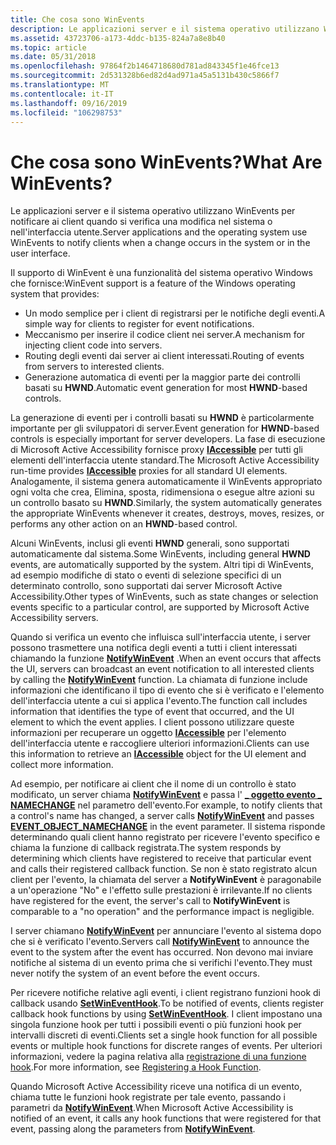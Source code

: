 ```yaml
---
title: Che cosa sono WinEvents
description: Le applicazioni server e il sistema operativo utilizzano WinEvents per notificare ai client quando si verifica una modifica nel sistema o nell'interfaccia utente.
ms.assetid: 43723706-a173-4ddc-b135-824a7a8e8b40
ms.topic: article
ms.date: 05/31/2018
ms.openlocfilehash: 97864f2b1464718680d781ad843345f1e46fce13
ms.sourcegitcommit: 2d531328b6ed82d4ad971a45a5131b430c5866f7
ms.translationtype: MT
ms.contentlocale: it-IT
ms.lasthandoff: 09/16/2019
ms.locfileid: "106298753"
---
```

# <a name="what-are-winevents"></a><span data-ttu-id="21b71-103">Che cosa sono WinEvents?</span><span class="sxs-lookup"><span data-stu-id="21b71-103">What Are WinEvents?</span></span>

<span data-ttu-id="21b71-104">Le applicazioni server e il sistema operativo utilizzano WinEvents per notificare ai client quando si verifica una modifica nel sistema o nell'interfaccia utente.</span><span class="sxs-lookup"><span data-stu-id="21b71-104">Server applications and the operating system use WinEvents to notify clients when a change occurs in the system or in the user interface.</span></span>

<span data-ttu-id="21b71-105">Il supporto di WinEvent è una funzionalità del sistema operativo Windows che fornisce:</span><span class="sxs-lookup"><span data-stu-id="21b71-105">WinEvent support is a feature of the Windows operating system that provides:</span></span>

-   <span data-ttu-id="21b71-106">Un modo semplice per i client di registrarsi per le notifiche degli eventi.</span><span class="sxs-lookup"><span data-stu-id="21b71-106">A simple way for clients to register for event notifications.</span></span>
-   <span data-ttu-id="21b71-107">Meccanismo per inserire il codice client nei server.</span><span class="sxs-lookup"><span data-stu-id="21b71-107">A mechanism for injecting client code into servers.</span></span>
-   <span data-ttu-id="21b71-108">Routing degli eventi dai server ai client interessati.</span><span class="sxs-lookup"><span data-stu-id="21b71-108">Routing of events from servers to interested clients.</span></span>
-   <span data-ttu-id="21b71-109">Generazione automatica di eventi per la maggior parte dei controlli basati su **HWND**.</span><span class="sxs-lookup"><span data-stu-id="21b71-109">Automatic event generation for most **HWND**-based controls.</span></span>

<span data-ttu-id="21b71-110">La generazione di eventi per i controlli basati su **HWND** è particolarmente importante per gli sviluppatori di server.</span><span class="sxs-lookup"><span data-stu-id="21b71-110">Event generation for **HWND**-based controls is especially important for server developers.</span></span> <span data-ttu-id="21b71-111">La fase di esecuzione di Microsoft Active Accessibility fornisce proxy [**IAccessible**](/windows/desktop/api/oleacc/nn-oleacc-iaccessible) per tutti gli elementi dell'interfaccia utente standard.</span><span class="sxs-lookup"><span data-stu-id="21b71-111">The Microsoft Active Accessibility run-time provides [**IAccessible**](/windows/desktop/api/oleacc/nn-oleacc-iaccessible) proxies for all standard UI elements.</span></span> <span data-ttu-id="21b71-112">Analogamente, il sistema genera automaticamente il WinEvents appropriato ogni volta che crea, Elimina, sposta, ridimensiona o esegue altre azioni su un controllo basato su **HWND**.</span><span class="sxs-lookup"><span data-stu-id="21b71-112">Similarly, the system automatically generates the appropriate WinEvents whenever it creates, destroys, moves, resizes, or performs any other action on an **HWND**-based control.</span></span>

<span data-ttu-id="21b71-113">Alcuni WinEvents, inclusi gli eventi **HWND** generali, sono supportati automaticamente dal sistema.</span><span class="sxs-lookup"><span data-stu-id="21b71-113">Some WinEvents, including general **HWND** events, are automatically supported by the system.</span></span> <span data-ttu-id="21b71-114">Altri tipi di WinEvents, ad esempio modifiche di stato o eventi di selezione specifici di un determinato controllo, sono supportati dai server Microsoft Active Accessibility.</span><span class="sxs-lookup"><span data-stu-id="21b71-114">Other types of WinEvents, such as state changes or selection events specific to a particular control, are supported by Microsoft Active Accessibility servers.</span></span>

<span data-ttu-id="21b71-115">Quando si verifica un evento che influisca sull'interfaccia utente, i server possono trasmettere una notifica degli eventi a tutti i client interessati chiamando la funzione [**NotifyWinEvent**](/windows/desktop/api/Winuser/nf-winuser-notifywinevent) .</span><span class="sxs-lookup"><span data-stu-id="21b71-115">When an event occurs that affects the UI, servers can broadcast an event notification to all interested clients by calling the [**NotifyWinEvent**](/windows/desktop/api/Winuser/nf-winuser-notifywinevent) function.</span></span> <span data-ttu-id="21b71-116">La chiamata di funzione include informazioni che identificano il tipo di evento che si è verificato e l'elemento dell'interfaccia utente a cui si applica l'evento.</span><span class="sxs-lookup"><span data-stu-id="21b71-116">The function call includes information that identifies the type of event that occurred, and the UI element to which the event applies.</span></span> <span data-ttu-id="21b71-117">I client possono utilizzare queste informazioni per recuperare un oggetto [**IAccessible**](/windows/desktop/api/oleacc/nn-oleacc-iaccessible) per l'elemento dell'interfaccia utente e raccogliere ulteriori informazioni.</span><span class="sxs-lookup"><span data-stu-id="21b71-117">Clients can use this information to retrieve an [**IAccessible**](/windows/desktop/api/oleacc/nn-oleacc-iaccessible) object for the UI element and collect more information.</span></span>

<span data-ttu-id="21b71-118">Ad esempio, per notificare ai client che il nome di un controllo è stato modificato, un server chiama [**NotifyWinEvent**](/windows/desktop/api/Winuser/nf-winuser-notifywinevent) e passa l' [**\_ oggetto evento \_ NAMECHANGE**](event-constants.md) nel parametro dell'evento.</span><span class="sxs-lookup"><span data-stu-id="21b71-118">For example, to notify clients that a control's name has changed, a server calls [**NotifyWinEvent**](/windows/desktop/api/Winuser/nf-winuser-notifywinevent) and passes [**EVENT\_OBJECT\_NAMECHANGE**](event-constants.md) in the event parameter.</span></span> <span data-ttu-id="21b71-119">Il sistema risponde determinando quali client hanno registrato per ricevere l'evento specifico e chiama la funzione di callback registrata.</span><span class="sxs-lookup"><span data-stu-id="21b71-119">The system responds by determining which clients have registered to receive that particular event and calls their registered callback function.</span></span> <span data-ttu-id="21b71-120">Se non è stato registrato alcun client per l'evento, la chiamata del server a **NotifyWinEvent** è paragonabile a un'operazione "No" e l'effetto sulle prestazioni è irrilevante.</span><span class="sxs-lookup"><span data-stu-id="21b71-120">If no clients have registered for the event, the server's call to **NotifyWinEvent** is comparable to a "no operation" and the performance impact is negligible.</span></span>

<span data-ttu-id="21b71-121">I server chiamano [**NotifyWinEvent**](/windows/desktop/api/Winuser/nf-winuser-notifywinevent) per annunciare l'evento al sistema dopo che si è verificato l'evento.</span><span class="sxs-lookup"><span data-stu-id="21b71-121">Servers call [**NotifyWinEvent**](/windows/desktop/api/Winuser/nf-winuser-notifywinevent) to announce the event to the system after the event has occurred.</span></span> <span data-ttu-id="21b71-122">Non devono mai inviare notifiche al sistema di un evento prima che si verifichi l'evento.</span><span class="sxs-lookup"><span data-stu-id="21b71-122">They must never notify the system of an event before the event occurs.</span></span>

<span data-ttu-id="21b71-123">Per ricevere notifiche relative agli eventi, i client registrano funzioni hook di callback usando [**SetWinEventHook**](/windows/desktop/api/Winuser/nf-winuser-setwineventhook).</span><span class="sxs-lookup"><span data-stu-id="21b71-123">To be notified of events, clients register callback hook functions by using [**SetWinEventHook**](/windows/desktop/api/Winuser/nf-winuser-setwineventhook).</span></span> <span data-ttu-id="21b71-124">I client impostano una singola funzione hook per tutti i possibili eventi o più funzioni hook per intervalli discreti di eventi.</span><span class="sxs-lookup"><span data-stu-id="21b71-124">Clients set a single hook function for all possible events or multiple hook functions for discrete ranges of events.</span></span> <span data-ttu-id="21b71-125">Per ulteriori informazioni, vedere la pagina relativa alla [registrazione di una funzione hook](registering-a-hook-function.md).</span><span class="sxs-lookup"><span data-stu-id="21b71-125">For more information, see [Registering a Hook Function](registering-a-hook-function.md).</span></span>

<span data-ttu-id="21b71-126">Quando Microsoft Active Accessibility riceve una notifica di un evento, chiama tutte le funzioni hook registrate per tale evento, passando i parametri da [**NotifyWinEvent**](/windows/desktop/api/Winuser/nf-winuser-notifywinevent).</span><span class="sxs-lookup"><span data-stu-id="21b71-126">When Microsoft Active Accessibility is notified of an event, it calls any hook functions that were registered for that event, passing along the parameters from [**NotifyWinEvent**](/windows/desktop/api/Winuser/nf-winuser-notifywinevent).</span></span>

 

 




